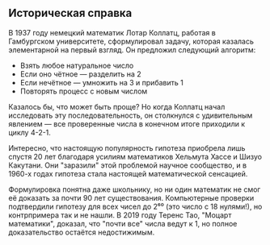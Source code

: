 ## Историческая справка

В 1937 году немецкий математик Лотар Коллатц, работая в Гамбургском университете, сформулировал задачу, которая казалась элементарной на первый взгляд. Он предложил следующий алгоритм:
- Взять любое натуральное число
- Если оно чётное — разделить на 2
- Если нечётное — умножить на 3 и прибавить 1
- Повторять процесс с новым числом

Казалось бы, что может быть проще? Но когда Коллатц начал исследовать эту последовательность, он столкнулся с удивительным явлением — все проверенные числа в конечном итоге приходили к циклу 4-2-1.

Интересно, что настоящую популярность гипотеза приобрела лишь спустя 20 лет благодаря усилиям математиков Хельмута Хассе и Шизуо Какутани. Они "заразили" этой проблемой научное сообщество, и в 1960-х годах гипотеза стала настоящей математической сенсацией.

Формулировка понятна даже школьнику, но ни один математик не смог её доказать за почти 90 лет существования. Компьютерные проверки подтвердили гипотезу для всех чисел до 2⁶⁰ (это число с 18 нулями!), но контрпримера так и не нашли. В 2019 году Теренс Тао, "Моцарт математики", доказал, что "почти все" числа ведут к 1, но полное доказательство остаётся недостижимым.
